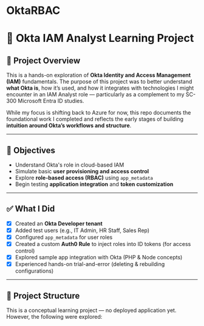 # OktaRBAC

# 🔐 Okta IAM Analyst Learning Project

## 📌 Project Overview

This is a hands-on exploration of **Okta Identity and Access Management (IAM)** fundamentals. The purpose of this project was to better understand **what Okta is**, how it’s used, and how it integrates with technologies I might encounter in an IAM Analyst role — particularly as a complement to my SC-300 Microsoft Entra ID studies.

While my focus is shifting back to Azure for now, this repo documents the foundational work I completed and reflects the early stages of building **intuition around Okta’s workflows and structure**.

---

## 🎯 Objectives

- Understand Okta's role in cloud-based IAM
- Simulate basic **user provisioning and access control**
- Explore **role-based access (RBAC)** using `app_metadata`
- Begin testing **application integration** and **token customization**

---

## ✅ What I Did

- [x] Created an **Okta Developer tenant**
- [x] Added test users (e.g., IT Admin, HR Staff, Sales Rep)
- [x] Configured `app_metadata` for user roles
- [x] Created a custom **Auth0 Rule** to inject roles into ID tokens (for access control)
- [x] Explored sample app integration with Okta (PHP & Node concepts)
- [x] Experienced hands-on trial-and-error (deleting & rebuilding configurations)

---

## 📂 Project Structure

This is a conceptual learning project — no deployed application yet. However, the following were explored:

